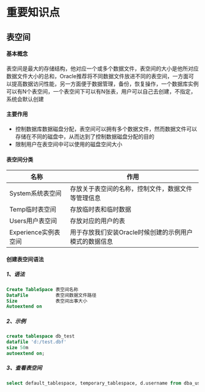 # 重要知识点

## 表空间

#### 基本概念

表空间是最大的存储结构，他对应一个或多个数据文件，表空间的大小是他所对应数据文件大小的总和，Oracle推荐将不同数据文件放进不同的表空间，一方面可以提高数据访问性能，另一方面便于数据管理，备份，恢复操作，一个数据库实例可以有N个表空间，一个表空间下可以有N张表，用户可以自己去创建，不指定，系统会默认创建

#### 主要作用

- 控制数据库数据磁盘分配，表空间可以拥有多个数据文件，然而数据文件可以存储在不同的磁盘中，从而达到了控制数据磁盘分配的目的
- 限制用户在表空间中可以使用的磁盘空间大小

#### 表空间分类

| 名称              | 作用                             |
| --------------- | ------------------------------ |
| System系统表空间     | 存放关于表空间的名称，控制文件，数据文件等管理信息      |
| Temp临时表空间       | 存放临时表和临时数据                     |
| Users用户表空间      | 存放对应的用户的表                      |
| Experience实例表空间 | 用于存放我们安装Oracle时候创建的示例用户模式的数据信息 |

#### 创建表空间语法

##### 1、语法

``` sql
Create TableSpace 表空间名称
DataFile		  表空间数据文件路径
Size		      表空间出事大小
Autoextend on
```

##### 2、示例

``` sql
create tablespace db_test
datafile 'd:/test.dbf'
size 50m
autoextend on;
```

##### 3、查看表空间

``` sql
select default_tablespace, temporary_tablespace, d.username from dba_users d
```



